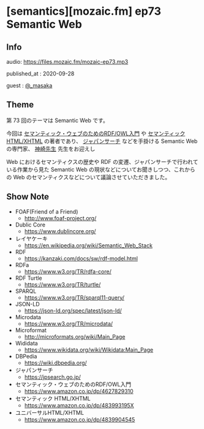 # [semantics][mozaic.fm] ep73 Semantic Web


## Info

audio: https://files.mozaic.fm/mozaic-ep73.mp3

published_at
: 2020-09-28

guest
: [@_masaka](https://twitter.com/_masaka)


## Theme

第 73 回のテーマは Semantic Web です。

今回は [セマンティック・ウェブのためのRDF/OWL入門](https://www.amazon.co.jp/dp/4627829310) や [セマンティック HTML/XHTML](https://www.amazon.co.jp/dp/483993195X) の著者であり、 [ジャパンサーチ](https://jpsearch.go.jp/) などを手掛ける Semantic Web の専門家、 [神崎先生](https://www.kanzaki.com/) 先生をお迎えし

Web におけるセマンティクスの歴史や RDF の変遷、ジャパンサーチで行われている作業から見た Semantic Web の現状などについてお聞きしつつ、これからの Web のセマンティクスなどについて議論させていただきました。


## Show Note

- FOAF(Friend of a Friend)
  - <http://www.foaf-project.org/>
- Dublic Core
  - <https://www.dublincore.org/>
- レイヤケーキ
  - <https://en.wikipedia.org/wiki/Semantic_Web_Stack>
- RDF
  - <https://kanzaki.com/docs/sw/rdf-model.html>
- RDFa
  - <https://www.w3.org/TR/rdfa-core/>
- RDF Turtle
  - <https://www.w3.org/TR/turtle/>
- SPARQL
  - <https://www.w3.org/TR/sparql11-query/>
- JSON-LD
  - <https://json-ld.org/spec/latest/json-ld/>
- Microdata
  - <https://www.w3.org/TR/microdata/>
- Microformat
  - <http://microformats.org/wiki/Main_Page>
- Wididata
  - <https://www.wikidata.org/wiki/Wikidata:Main_Page>
- DBPedia
  - <https://wiki.dbpedia.org/>
- ジャパンサーチ
  - <https://jpsearch.go.jp/>
- セマンティック・ウェブのためのRDF/OWL入門
  - <https://www.amazon.co.jp/dp/4627829310>
- セマンティック HTML/XHTML
  - <https://www.amazon.co.jp/dp/483993195X>
- ユニバーサルHTML/XHTML
  - <https://www.amazon.co.jp/dp/4839904545>
